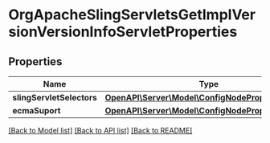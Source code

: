 # OrgApacheSlingServletsGetImplVersionVersionInfoServletProperties

## Properties
Name | Type | Description | Notes
------------ | ------------- | ------------- | -------------
**slingServletSelectors** | [**OpenAPI\Server\Model\ConfigNodePropertyArray**](ConfigNodePropertyArray.md) |  | [optional] 
**ecmaSuport** | [**OpenAPI\Server\Model\ConfigNodePropertyBoolean**](ConfigNodePropertyBoolean.md) |  | [optional] 

[[Back to Model list]](../README.md#documentation-for-models) [[Back to API list]](../README.md#documentation-for-api-endpoints) [[Back to README]](../README.md)


